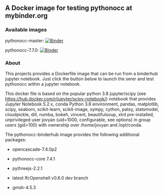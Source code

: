 A Docker image for testing pythonocc at mybinder.org
----------------------------------------------------

### Available images

pythonocc-master: [![Binder](http://mybinder.org/badge.svg)](https://mybinder.org/v2/gh/tpaviot/pythonocc-binderhub/master)

pythonocc-7.7.0: [![Binder](http://mybinder.org/badge.svg)](https://mybinder.org/v2/gh/tpaviot/pythonocc-binderhub/7.7.0)

### About

This projects provides a Dockerfile image that can be run from a binderhub jupyter notebook. Just click the button below to launch the serer and test pythonocc within a jupyter notebook.

This docker file is based on the popular python 3.8 jupyter/scipy (see https://hub.docker.com/r/jupyter/scipy-notebook/) notebook that provides Jupyter Notebook 5.2.x, conda Python 3.8 environment, pandas, matplotlib, scipy, seaborn, scikit-learn, scikit-image, sympy, cython, patsy, statsmodel, cloudpickle, dill, numba, bokeh, vincent, beautifulsoup, xlrd pre-installed, unprivileged user jovyan (uid=1000, configurable, see options) in group users (gid=100) with ownership over /home/jovyan and /opt/conda.

The pythonocc-binderhub image provides the following additional packages:

* opencascade-7.4.0p2

* pythonocc-core 7.4.1

* pythreejs-2.2.1

* latest IfcOpenshell v0.6.0 dev branch

* gmsh-4.5.3
